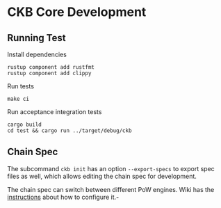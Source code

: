 # CKB Core Development

## Running Test

Install dependencies

```
rustup component add rustfmt
rustup component add clippy
```

Run tests

```
make ci
```

Run acceptance integration tests


```
cargo build
cd test && cargo run ../target/debug/ckb
```

## Chain Spec

The subcommand `ckb init` has an option `--export-specs` to export spec files
as well, which allows editing the chain spec for development.

The chain spec can switch between different PoW engines. Wiki has the [instructions](https://github.com/nervosnetwork/ckb/wiki/PoW-Engines) about how to configure it.-
